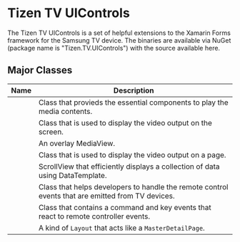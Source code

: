 # Tizen TV UIControls

The Tizen TV UIControls is a set of helpful extensions to the Xamarin Forms framework for the Samsung TV device.
The binaries are available via NuGet (package name is "Tizen.TV.UIControls") with the source available here.

## Major Classes

| Name                                                                   | Description  |
| -----------------------------------------------------------------------| -------------|
| [](xref:Tizen.TV.UIControls.Forms.MediaPlayer)       | Class that provieds the essential components to play the media contents. |
| [](xref:Tizen.TV.UIControls.Forms.MediaView)         | Class that is used to display the video output on the screen. |
| [](xref:Tizen.TV.UIControls.Forms.OverlayMediaView)  | An overlay MediaView. |
| [](xref:Tizen.TV.UIControls.Forms.OverlayPage)       | Class that is used to display the video output on a page. |
| [](xref:Tizen.TV.UIControls.Forms.RecycleItemsView)  | ScrollView that efficiently displays a collection of data using DataTemplate. |
| [](xref:Tizen.TV.UIControls.Forms.InputEvents)       | Class that helps developers to handle the remote control events that are emitted from TV devices. |
| [](xref:Tizen.TV.UIControls.Forms.RemoteKeyHandler)  | Class that contains a command and key events that react to remote controller events. |
| [](xref:Tizen.TV.UIControls.Forms.DrawerLayout)  | A kind of `Layout` that acts like a `MasterDetailPage`. |

